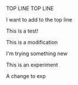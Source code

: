 TOP LINE TOP LINE

I want to add to the top line

This is a test!

This is a modification

I'm trying something new

This is an experiment

A change to exp
